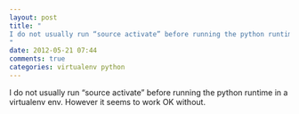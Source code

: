 ```yaml
---
layout: post
title: "
I do not usually run “source activate” before running the python runtime in a virtualenv env. However it seems to work OK without.
"
date: 2012-05-21 07:44
comments: true
categories: virtualenv python
---
```


I do not usually run “source activate” before running the python runtime in a virtualenv env. However it seems to work OK without.

